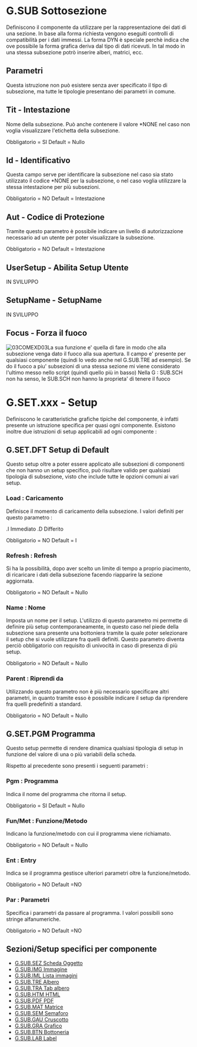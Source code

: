 # G.SUB Sottosezione

Definiscono il componente da utilizzare per la rappresentazione dei dati di una sezione.
In base alla forma richiesta vengono eseguiti controlli di compatibilità per i dati immessi.
La forma DYN è speciale perchè indica che ove possibile la forma grafica deriva dal tipo
di dati ricevuti. In tal modo in una stessa subsezione potrò inserire alberi, matrici, ecc.

## Parametri

Questa istruzione non può esistere senza aver specificato il tipo di subsezione, ma tutte le
tipologie presentano dei parametri in comune.

## Tit - Intestazione

Nome della subsezione. Può anche contenere il valore \*NONE nel caso non voglia visualizzare
l'etichetta della subsezione.

Obbligatorio = SI
Default = Nullo

## Id  - Identificativo

Questa campo serve per identificare la subsezione nel caso sia stato utilizzato il codice \*NONE
per la subsezione, o nel caso voglia utilizzare la stessa intestazione per più subsezioni.

Obbligatorio = NO
Default = Intestazione

## Aut - Codice di Protezione

Tramite questo parametro è possibile indicare un livello di autorizzazione necessario ad un utente
per poter visualizzare la subsezione.

Obbligatorio = NO
Default = Intestazione

## UserSetup - Abilita Setup Utente

IN SVILUPPO

## SetupName - SetupName

IN SVILUPPO

## Focus - Forza il fuoco
![03COMEXD03](http://doc.smeup.com/immagini/EDT_SCHG2/03COMEXD03.png)La sua funzione e' quella di fare in modo che alla subsezione venga dato il fuoco alla sua apertura. Il campo e' presente per qualsiasi componente (quindi lo vedo anche nel G.SUB.TRE ad esempio). Se do il fuoco a piu' subsezioni di una stessa sezione mi viene considerato l'ultimo messo nello script (quindi quello più in basso) Nella G : SUB.SCH non ha senso, le SUB.SCH non hanno la proprieta' di tenere il fuoco

# G.SET.xxx - Setup

Definiscono le caratteristiche grafiche tipiche del componente, è infatti presente un
istruzione specifica per quasi ogni componente. Esistono inoltre due istruzioni di setup
applicabili ad ogni componente : 

## G.SET.DFT Setup di Default

Questo setup oltre a poter essere applicato alle subsezioni di componenti che non hanno un setup
specifico, può risultare valido per qualsiasi tipologia di subsezione, visto che include tutte
le opzioni comuni ai vari setup.

### Load :  Caricamento

Definisce il momento di caricamento della subsezione. I valori definiti per questo parametro : 

.I              Immediato
.D              Differito

Obbligatorio = NO
Default = I

### Refresh :  Refresh

Si ha la possibilità, dopo aver scelto un limite di tempo a proprio piacimento, di ricaricare i
dati della subsezione facendo riapparire la sezione aggiornata.

Obbligatorio = NO
Default = Nullo

### Name :  Nome

Imposta un nome per il setup. L'utilizzo di questo parametro mi permette di definire più
setup contemporaneamente, in questo caso nel piede della subsezione sara presente una
bottoniera tramite la quale poter selezionare il setup che si vuole utilizzare fra quelli
definiti. Questo parametro diventa perciò obbligatorio con requisito di univocità in
caso di presenza di più setup.

Obbligatorio = NO
Default = Nullo

### Parent :  Riprendi da

Utilizzando questo parametro non è più necessario specificare altri parametri, in quanto
tramite esso è possibile indicare il setup da riprendere fra quelli predefiniti a standard.

Obbligatorio = NO
Default = Nullo

## G.SET.PGM Programma

Questo setup permette di rendere dinamica qualsiasi tipologia di setup in funzione del valore
di una o più variabili della scheda.

Rispetto al precedente sono presenti i seguenti parametri : 

### Pgm :  Programma

Indica il nome del programma che ritorna il setup.

Obbligatorio = SI
Default = Nullo

### Fun/Met :  Funzione/Metodo

Indicano la funzione/metodo con cui il programma viene richiamato.

Obbligatorio = NO
Default = Nullo

### Ent :  Entry

Indica se il programma gestisce ulteriori parametri oltre la funzione/metodo.

Obbligatorio = NO
Default =NO

### Par :  Parametri

Specifica i parametri da passare al programma. I valori possibili sono stringe alfanumeriche.

Obbligatorio = NO
Default =NO

## Sezioni/Setup specifici per componente

- [G.SUB.SEZ Scheda Oggetto](Sorgenti/DOC/TA/B£AMO/EDT_SCHG2A)
- [G.SUB.IMG Immagine](Sorgenti/DOC/TA/B£AMO/EDT_SCHG2O)
- [G.SUB.IML Lista immagini](Sorgenti/DOC/TA/B£AMO/EDT_SCHG2F)
- [G.SUB.TRE Albero](Sorgenti/DOC/TA/B£AMO/EDT_SCHG2C)
- [G.SUB.TRA Tab albero](Sorgenti/DOC/TA/B£AMO/EDT_SCHG2B)
- [G.SUB.HTM HTML](Sorgenti/DOC/TA/B£AMO/EDT_SCHG2N)
- [G.SUB.PDF PDF](Sorgenti/DOC/TA/B£AMO/EDT_SCHG2H)
- [G.SUB.MAT Matrice](Sorgenti/DOC/TA/B£AMO/EDT_SCHG2G)
- [G.SUB.SEM Semaforo](Sorgenti/DOC/TA/B£AMO/EDT_SCHG2I)
- [G.SUB.GAU Cruscotto](Sorgenti/DOC/TA/B£AMO/EDT_SCHG2L)
- [G.SUB.GRA Grafico](Sorgenti/DOC/TA/B£AMO/EDT_SCHG2D)
- [G.SUB.BTN Bottoneria](Sorgenti/DOC/TA/B£AMO/EDT_SCHG2M)
- [G.SUB.LAB Label](Sorgenti/DOC/TA/B£AMO/EDT_SCHG2E)
